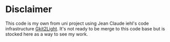 # Disclaimer

This code is my own from uni project using Jean Claude iehl's code infrastructure [Gkit2Light](https://perso.univ-lyon1.fr/jean-claude.iehl/Public/educ/M1IMAGE/html/index.html).
It's not ready to be merge to this code base but is stocked here as a way to see my work.
